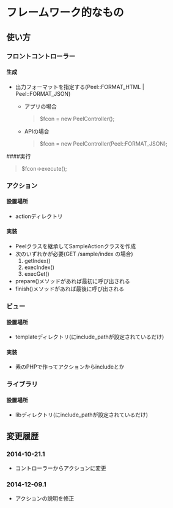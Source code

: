フレームワーク的なもの
======================

使い方
------

### フロントコントローラー

#### 生成
- 出力フォーマットを指定する(Peel::FORMAT_HTML | Peel::FORMAT_JSON)
  - アプリの場合
    > $fcon = new PeelController();

  - APIの場合
    > $fcon = new PeelController(Peel::FORMAT_JSON);

####実行
  > $fcon->execute();

### アクション

#### 設置場所
- actionディレクトリ

#### 実装
- Peelクラスを継承してSampleActionクラスを作成
- 次のいずれかが必要(GET /sample/index の場合)
  1. getIndex()
  2. execIndex()
  3. execGet()
- prepare()メソッドがあれば最初に呼び出される
- finish()メソッドがあれば最後に呼び出される

### ビュー

#### 設置場所
- templateディレクトリ(にinclude_pathが設定されているだけ)

#### 実装
- 素のPHPで作ってアクションからincludeとか

### ライブラリ

#### 設置場所
- libディレクトリ(にinclude_pathが設定されているだけ)


変更履歴
--------

### 2014-10-21.1
- コントローラーからアクションに変更

### 2014-12-09.1
- アクションの説明を修正
